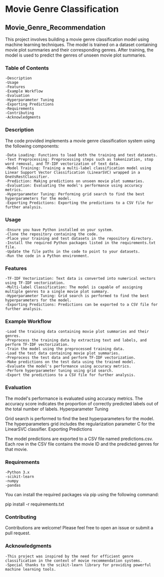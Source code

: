 # Movie Genre Classification
<h2> Movie_Genre_Recommendation </h2>


This project involves building a movie genre classification model using machine learning techniques. The model is trained on a dataset containing movie plot summaries and their corresponding genres. After training, the model is used to predict the genres of unseen movie plot summaries.

<h3> Table of Contents </h3>


    -Description
    -Usage
    -Features
    -Example Workflow
    -Evaluation
    -Hyperparameter Tuning
    -Exporting Predictions
    -Requirements
    -Contributing
    -Acknowledgments

<h3> Description </h3>


The code provided implements a movie genre classification system using the following components:

    -Data Loading: Functions to load both the training and test datasets.
    -Text Preprocessing: Preprocessing steps such as tokenization, stop word removal, and TF-IDF vectorization of text data.
    -Model Training: Training a multi-label classification model using Linear Support Vector Classification (LinearSVC) wrapped in a OneVsRestClassifier.
    -Prediction: Making predictions on unseen movie plot summaries.
    -Evaluation: Evaluating the model's performance using accuracy metrics.
    -Hyperparameter Tuning: Performing grid search to find the best hyperparameters for the model.
    -Exporting Predictions: Exporting the predictions to a CSV file for further analysis.

<h3> Usage </h3>


    -Ensure you have Python installed on your system.
    -Clone the repository containing the code.
    -Place your training and test datasets in the repository directory.
    -Install the required Python packages listed in the requirements.txt file.
    -Update the file paths in the code to point to your datasets.
    -Run the code in a Python environment.

<h3> Features </h3>


    -TF-IDF Vectorization: Text data is converted into numerical vectors using TF-IDF vectorization.
    -Multi-label Classification: The model is capable of assigning multiple genres to a single movie plot summary.
    -Hyperparameter Tuning: Grid search is performed to find the best hyperparameters for the model.
    -Exporting Predictions: Predictions can be exported to a CSV file for further analysis.

<h3> Example Workflow </h3>


    -Load the training data containing movie plot summaries and their genres.
    -Preprocess the training data by extracting text and labels, and perform TF-IDF vectorization.
    -Train the model using the preprocessed training data.
    -Load the test data containing movie plot summaries.
    -Preprocess the test data and perform TF-IDF vectorization.
    -Make predictions on the test data using the trained model.
    -Evaluate the model's performance using accuracy metrics.
    -Perform hyperparameter tuning using grid search.
    -Export the predictions to a CSV file for further analysis.

<h3> Evaluation </h3>


The model's performance is evaluated using accuracy metrics. The accuracy score indicates the proportion of correctly predicted labels out of the total number of labels.
Hyperparameter Tuning

Grid search is performed to find the best hyperparameters for the model. The hyperparameters grid includes the regularization parameter C for the LinearSVC classifier.
Exporting Predictions

The model predictions are exported to a CSV file named predictions.csv. Each row in the CSV file contains the movie ID and the predicted genres for that movie.

<h3> Requirements </h3>


    -Python 3.x
    -scikit-learn
    -numpy
    -pandas

You can install the required packages via pip using the following command:

pip install -r requirements.txt

<h3> Contributing </h3>


Contributions are welcome! Please feel free to open an issue or submit a pull request.

<h3> Acknowledgments </h3>


    -This project was inspired by the need for efficient genre classification in the context of movie recommendation systems.
    -Special thanks to the scikit-learn library for providing powerful machine learning tools.
